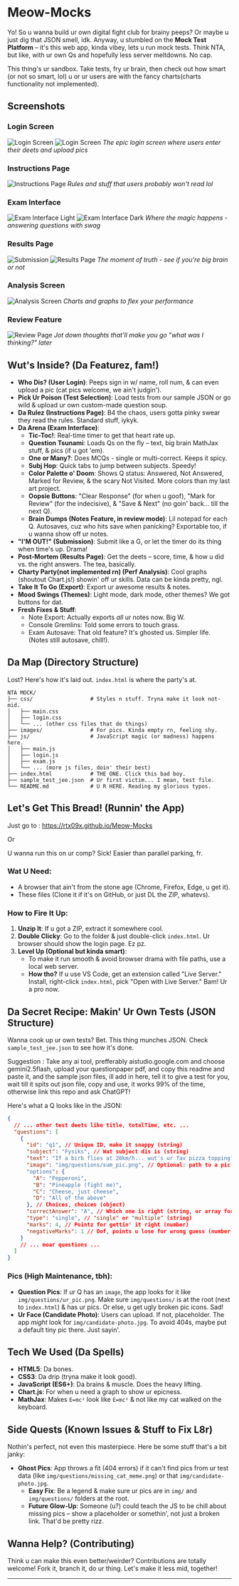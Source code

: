 # Meow-Mocks

Yo! So u wanna build ur own digital fight club for brainy peeps? Or maybe u just dig that JSON smell, idk. Anyway, u stumbled on the **Mock Test Platform** – it's this web app, kinda vibey, lets u run mock tests. Think NTA, but like, with ur own Qs and hopefully less server meltdowns. No cap.

This thing's ur sandbox. Take tests, fry ur brain, then check out how smart (or not so smart, lol) u or ur users are with the fancy charts(charts functionality not implemented).

## Screenshots

### Login Screen
![Login Screen](screenshots/login-screen-dark.png)
![Login Screen](screenshots/login-screen-light.png)
*The epic login screen where users enter their deets and upload pics*

### Instructions Page
![Instructions Page](screenshots/instructions.png)
*Rules and stuff that users probably won't read lol*

### Exam Interface
![Exam Interface Light](screenshots/exam-interface-light.png)
![Exam Interface Dark](screenshots/exam-interface-dark.png)
*Where the magic happens - answering questions with swag*

### Results Page
![Submission](screenshots/submission.png)
![Results Page](screenshots/results.png)
*The moment of truth - see if you're big brain or not*

### Analysis Screen
![Analysis Screen](screenshots/analysis.png)
*Charts and graphs to flex your performance*

### Review Feature
![Review Page](screenshots/review.png)
*Jot down thoughts that'll make you go "what was I thinking?" later*

## Wut's Inside? (Da Featurez, fam!)

*   **Who Dis? (User Login)**: Peeps sign in w/ name, roll num, & can even upload a pic (cat pics welcome, we ain't judgin').
*   **Pick Ur Poison (Test Selection)**: Load tests from our sample JSON or go wild & upload ur own custom-made question soup.
*   **Da Rulez (Instructions Page)**: B4 the chaos, users gotta pinky swear they read the rules. Standard stuff, iykyk.
*   **Da Arena (Exam Interface)**:
    *   **Tic-Toc!**: Real-time timer to get that heart rate up.
    *   **Question Tsunami**: Loads Qs on the fly – text, big brain MathJax stuff, & pics (if u got 'em).
    *   **One or Many?**: Does MCQs - single or multi-correct. Keeps it spicy.
    *   **Subj Hop**: Quick tabs to jump between subjects. Speedy!
    *   **Color Palette o' Doom**: Shows Q status: Answered, Not Answered, Marked for Review, & the scary Not Visited. More colors than my last art project.
    *   **Oopsie Buttons**: "Clear Response" (for when u goof), "Mark for Review" (for the indecisive), & "Save & Next" (no goin' back... till the next Q).
    *   **Brain Dumps (Notes Feature, in review mode)**: Lil notepad for each Q. Autosaves, cuz who hits save when panicking? Exportable too, if u wanna show off ur notes.
*   **"I'M OUT!" (Submission)**: Submit like a G, or let the timer do its thing when time's up. Drama!
*   **Post-Mortem (Results Page)**: Get the deets – score, time, & how u did vs. the right answers. The tea, basically.
*   **Charty Party(not implemented rn) (Perf Analysis)**: Cool graphs (shoutout Chart.js!) showin' off ur skills. Data can be kinda pretty, ngl.
*   **Take It To Go (Export)**: Export ur awesome results & notes.
*   **Mood Swings (Themes)**: Light mode, dark mode, other themes? We got buttons for dat.
*   **Fresh Fixes & Stuff**:
    *   Note Export: Actually exports *all* ur notes now. Big W.
    *   Console Gremlins: Told some errors to touch grass.
    *   Exam Autosave: That old feature? It's ghosted us. Simpler life. (Notes still autosave, chill!).

## Da Map (Directory Structure)

Lost? Here's how it's laid out. `index.html` is where the party's at.

```
NTA MOCK/
├── css/                  # Styles n stuff. Tryna make it look not-mid.
│   ├── main.css
│   ├── login.css
│   └── ... (other css files that do things)
├── images/               # For pics. Kinda empty rn, feeling shy.
├── js/                   # JavaScript magic (or madness) happens here.
│   ├── main.js
│   ├── login.js
│   ├── exam.js
│   └── ... (more js files, doin' their best)
├── index.html            # THE ONE. Click this bad boy.
├── sample_test_jee.json  # Ur first victim... I mean, test file.
└── README.md             # U R HERE. Reading my glorious typos.
```

## Let's Get This Bread! (Runnin' the App)

Just go to : https://rtx09x.github.io/Meow-Mocks

Or

U wanna run this on ur comp? Sick! Easier than parallel parking, fr.

### Wat U Need:

*   A browser that ain't from the stone age (Chrome, Firefox, Edge, u get it).
*   These files (Clone it if it's on GitHub, or just DL the ZIP, whatevs).

### How to Fire It Up:

1.  **Unzip It**: If u got a ZIP, extract it somewhere cool.
2.  **Double Clicky**: Go to the folder & just double-click `index.html`. Ur browser should show the login page. Ez pz.
3.  **Level Up (Optional but kinda smart)**:
    *   To make it run smooth & avoid browser drama with file paths, use a local web server.
    *   **How tho?** If u use VS Code, get an extension called "Live Server." Install, right-click `index.html`, pick "Open with Live Server." Bam! Ur a pro now.

## Da Secret Recipe: Makin' Ur Own Tests (JSON Structure)

Wanna cook up ur own tests? Bet. This thing munches JSON. Check `sample_test_jee.json` to see how it's done.

Suggestion : Take any ai tool, prefferably aistudio.google.com and choose gemini2.5flash, upload your questionpaper pdf, and copy this readme and paste it, and the sample json files, ill add in here, tell it to give a test for you, wait till it spits out json file, copy and use, it works 99% of the time, otherwise link this repo and ask ChatGPT!

Here's what a Q looks like in the JSON:

```json
{
  // ... other test deets like title, totalTime, etc. ...
  "questions": [
    {
      "id": "q1", // Unique ID, make it snappy (string)
      "subject": "Fysiks", // Wat subject dis is (string)
      "text": "If a birb flies at 20km/h... wut's ur fav pizza topping?", // Da question itself (string)
      "image": "img/questions/sum_pic.png", // Optional: path to a pic (string)
      "options": {
        "A": "Pepperoni",
        "B": "Pineapple (fight me)",
        "C": "Cheese, just cheese",
        "D": "All of the above"
      }, // Choices, choices (object)
      "correctAnswer": "A", // Which one is right (string, or array for multi-correct)
      "type": "single", // "single" or "multiple" (string)
      "marks": 4, // Pointz for gettin' it right (number)
      "negativeMarks": 1 // Oof, points u lose for wrong guess (number, usually positive)
    }
    // ... moar questions ...
  ]
}
```

### Pics (High Maintenance, tbh):

*   **Question Pics**: If ur Q has an `image`, the app looks for it like `img/questions/ur_pic.png`. Make sure `img/questions/` is at the root (next to `index.html`) & has ur pics. Or else, u get ugly broken pic icons. Sad!
*   **Ur Face (Candidate Photo)**: Users can upload. If not, placeholder. The app *might* look for `img/candidate-photo.jpg`. To avoid 404s, maybe put a default tiny pic there. Just sayin'.

## Tech We Used (Da Spells)

*   **HTML5**: Da bones.
*   **CSS3**: Da drip (tryna make it look good).
*   **JavaScript (ES6+)**: Da brains & muscle. Does the heavy lifting.
*   **Chart.js**: For when u need a graph to show ur epicness.
*   **MathJax**: Makes `E=mc²` look like `E=mc²` & not like my cat walked on the keyboard.

## Side Quests (Known Issues & Stuff to Fix L8r)

Nothin's perfect, not even this masterpiece. Here be some stuff that's a bit janky:

*   **Ghost Pics**: App throws a fit (404 errors) if it can't find pics from ur test data (like `img/questions/missing_cat_meme.png`) or that `img/candidate-photo.jpg`.
    *   **Easy Fix**: Be a legend & make sure ur pics are in `img/` and `img/questions/` folders at the root.
    *   **Future Glow-Up**: Someone (u?) could teach the JS to be chill about missing pics – show a placeholder or somethin', not just a broken link. That'd be pretty rizz.

## Wanna Help? (Contributing)

Think u can make this even better/weirder? Contributions are totally welcome! Fork it, branch it, do ur thing. Let's make it less mid, together!

---

